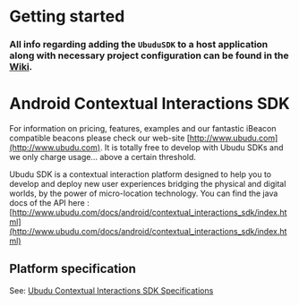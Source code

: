 # Getting started

### **All  info regarding adding the `UbuduSDK` to a host application along with necessary project configuration can be found in the [Wiki](https://github.com/Ubudu/Android-SDK/wiki).**

# Android Contextual Interactions SDK

For information on pricing, features, examples and our fantastic
iBeacon compatible beacons please check our web-site
[http://www.ubudu.com](http://www.ubudu.com). It is totally free to
develop with Ubudu SDKs and we only charge usage... above a certain threshold.

Ubudu SDK is a contextual interaction platform designed to help you to develop and deploy new user experiences bridging the physical and digital worlds, by the power of micro-location technology. You can find the java docs of the API here : [http://www.ubudu.com/docs/android/contextual_interactions_sdk/index.html](http://www.ubudu.com/docs/android/contextual_interactions_sdk/index.html)

## Platform specification

See: [Ubudu Contextual Interactions SDK Specifications](ubudu-sdk-specifications.md)
